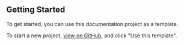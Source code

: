 ## Getting Started
To get started, you can use this documentation project as a template.

To start a new project, [view on GitHub](https://github.com/qudo-lucas/docez--template), and click "Use this template".
